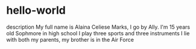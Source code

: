 # hello-world
description
My full name is Alaina Celiese Marks, I go by Ally.
I'm 15 years old
Sophmore in high school
I play three sports and three instruments
I lie with both my parents, my brother is in the Air Force
